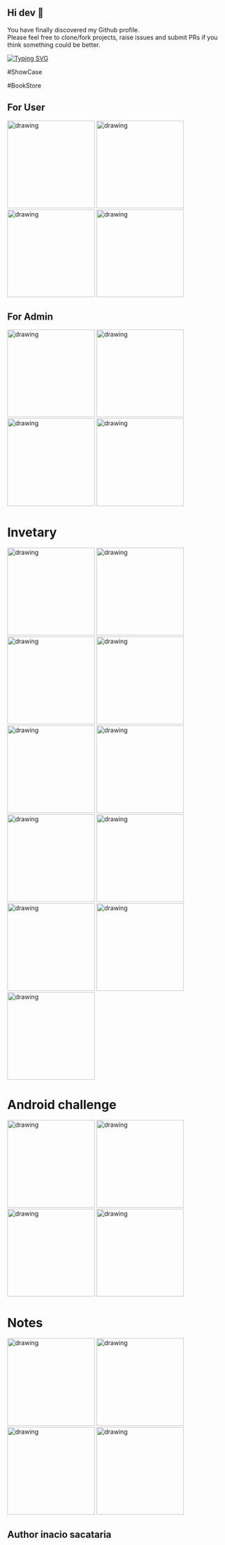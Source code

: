 ## Hi dev 👋
You have finally discovered my Github profile. <br>
Please feel free to clone/fork projects, raise issues and submit PRs if you think something could be better. <br>


[![Typing SVG](https://readme-typing-svg.herokuapp.com?font=Architects+Daughter&color=7AF79A&size=30&lines=It's+Inacio+Sacataria+here!;I'm+a+Android+Developer...;I'm+also+Backend+Develope)](https://git.io/typing-svg)

#ShowCase

#BookStore
## For User
<img src="https://github.com/inacio-sacataria/BookStore/blob/master/img/1%20(1).jpg" alt="drawing" width="200"/>   <img src="https://github.com/inacio-sacataria/BookStore/blob/master/img/1%20(2).jpg" alt="drawing" width="200"/>   <img src="https://github.com/inacio-sacataria/BookStore/blob/master/img/1%20(3).jpg" alt="drawing" width="200"/>  <img src="https://github.com/inacio-sacataria/BookStore/blob/master/img/1%20(4).jpg" alt="drawing" width="200"/> 
 
## For Admin
 
<img src="https://github.com/inacio-sacataria/BookStore/blob/master/img/2%20(1).jpg" alt="drawing" width="200"/>   <img src="https://github.com/inacio-sacataria/BookStore/blob/master/img/2%20(2).jpg" alt="drawing" width="200"/>   <img src="https://github.com/inacio-sacataria/BookStore/blob/master/img/2%20(3).jpg" alt="drawing" width="200"/>  <img src="https://github.com/inacio-sacataria/BookStore/blob/master/img/2%20(4).jpg" alt="drawing" width="200"/> 
 


# Invetary
<img src="https://github.com/inacio-sacataria/Inventary/blob/master/img/1.jpg" alt="drawing" width="200"/>  <img src="https://github.com/inacio-sacataria/Inventary/blob/master/img/2.jpg" alt="drawing" width="200"/>  <img src="https://github.com/inacio-sacataria/Inventary/blob/master/img/3.1.jpg" alt="drawing" width="200"/> <img src="https://github.com/inacio-sacataria/Inventary/blob/master/img/3.2.jpg" alt="drawing" width="200"/>  <img src="https://github.com/inacio-sacataria/Inventary/blob/master/img/4.jpg" alt="drawing" width="200"/> <img src="https://github.com/inacio-sacataria/Inventary/blob/master/img/5.jpg" alt="drawing" width="200"/> <img src="https://github.com/inacio-sacataria/Inventary/blob/master/img/6.jpg" alt="drawing" width="200"/> <img src="https://github.com/inacio-sacataria/Inventary/blob/master/img/7.jpg" alt="drawing" width="200"/>  <img src="https://github.com/inacio-sacataria/Inventary/blob/master/img/8.jpg" alt="drawing" width="200"/> <img src="https://github.com/inacio-sacataria/Inventary/blob/master/img/9.jpg" alt="drawing" width="200"/> <img src="https://github.com/inacio-sacataria/Inventary/blob/master/img/10.jpg" alt="drawing" width="200"/> 


# Android challenge
<img src="https://github.com/inacio-sacataria/android-challenge/blob/dev/screenshots/1a.png" alt="drawing" width="200"/> <img src="https://github.com/inacio-sacataria/android-challenge/blob/dev/screenshots/2a.png" alt="drawing" width="200"/> <img src="https://github.com/inacio-sacataria/android-challenge/blob/dev/screenshots/1B.png" alt="drawing" width="200"/> <img src="https://github.com/inacio-sacataria/android-challenge/blob/dev/screenshots/2B.png" alt="drawing" width="200"/>
 
 
# Notes
<img src="https://github.com/inacio-sacataria/Hope/blob/master/img/1.jpg" alt="drawing" width="200"/>  <img src="https://github.com/inacio-sacataria/Hope/blob/master/img/2.jpg" alt="drawing" width="200"/> <img src="https://github.com/inacio-sacataria/Hope/blob/master/img/3.jpg" alt="drawing" width="200"/>  <img src="https://github.com/inacio-sacataria/Hope/blob/master/img/4.jpg" alt="drawing" width="200"/>

## Author inacio sacataria
